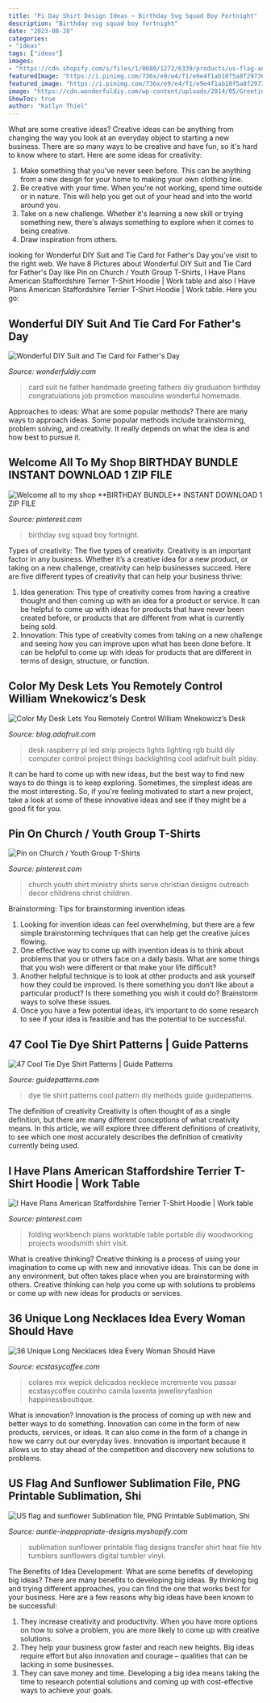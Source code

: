 ```yaml
---
title: "Pi Day Shirt Design Ideas ~ Birthday Svg Squad Boy Fortnight"
description: "Birthday svg squad boy fortnight"
date: "2023-08-28"
categories:
- "ideas"
tags: ["ideas"]
images:
- "https://cdn.shopify.com/s/files/1/0080/1272/6339/products/us-flag-and-sunflower-sublimation-file-png-printable-shirt-design-heat-transfer-htv-digital_472_1200x1200.jpg?v=1568287536"
featuredImage: "https://i.pinimg.com/736x/e9/e4/f1/e9e4f1ab10f5a8f297366f51c8196453.jpg"
featured_image: "https://i.pinimg.com/736x/e9/e4/f1/e9e4f1ab10f5a8f297366f51c8196453.jpg"
image: "https://cdn.wonderfuldiy.com/wp-content/uploads/2014/05/Greeting-card-0.jpg"
ShowToc: true
author: "Katlyn Thiel"
---
```



What are some creative ideas?
Creative ideas can be anything from changing the way you look at an everyday object to starting a new business. There are so many ways to be creative and have fun, so it's hard to know where to start. Here are some ideas for creativity: 
1. Make something that you've never seen before. This can be anything from a new design for your home to making your own clothing line. 
2. Be creative with your time. When you're not working, spend time outside or in nature. This will help you get out of your head and into the world around you. 
3. Take on a new challenge. Whether it's learning a new skill or trying something new, there's always something to explore when it comes to being creative. 
4. Draw inspiration from others.

	

		
looking for Wonderful DIY Suit and Tie Card for Father&#039;s Day you've visit to the right web. We have 8 Pictures about Wonderful DIY Suit and Tie Card for Father&#039;s Day like Pin on Church / Youth Group T-Shirts, I Have Plans American Staffordshire Terrier T-Shirt Hoodie | Work table and also I Have Plans American Staffordshire Terrier T-Shirt Hoodie | Work table. Here you go:
		
    
## Wonderful DIY Suit And Tie Card For Father&#039;s Day

<img loading=lazy src="https://cdn.wonderfuldiy.com/wp-content/uploads/2014/05/Greeting-card-0.jpg" onerror="this.onerror=null;this.src='https://tse3.mm.bing.net/th?id=OIP.g5VZYtesknoW9pnENR0-GwHaF4&amp;pid=15.1';" alt="Wonderful DIY Suit and Tie Card for Father&#039;s Day">

_Source: wonderfuldiy.com_

>card suit tie father handmade greeting fathers diy graduation birthday congratulations job promotion masculine wonderful homemade. 

	

Approaches to ideas: What are some popular methods?
There are many ways to approach ideas. Some popular methods include brainstorming, problem solving, and creativity. It really depends on what the idea is and how best to pursue it.

    
## Welcome All To My Shop **BIRTHDAY BUNDLE** INSTANT DOWNLOAD 1 ZIP FILE

<img loading=lazy src="https://i.pinimg.com/736x/ee/75/bb/ee75bb39f2046fceca024db3e82f869f.jpg" onerror="this.onerror=null;this.src='https://tse4.mm.bing.net/th?id=OIP.bsDkP00AMl7x7fpkBmJp2AHaFj&amp;pid=15.1';" alt="Welcome all to my shop **BIRTHDAY BUNDLE** INSTANT DOWNLOAD 1 ZIP FILE">

_Source: pinterest.com_

>birthday svg squad boy fortnight. 

	

Types of creativity: The five types of creativity.
Creativity is an important factor in any business. Whether it’s a creative idea for a new product, or taking on a new challenge, creativity can help businesses succeed. Here are five different types of creativity that can help your business thrive: 
1. Idea generation: This type of creativity comes from having a creative thought and then coming up with an idea for a product or service. It can be helpful to come up with ideas for products that have never been created before, or products that are different from what is currently being sold. 
2. Innovation: This type of creativity comes from taking on a new challenge and seeing how you can improve upon what has been done before. It can be helpful to come up with ideas for products that are different in terms of design, structure, or function. 

    
## Color My Desk Lets You Remotely Control William Wnekowicz’s Desk

<img loading=lazy src="https://cdn-blog.adafruit.com/uploads/2013/05/img.jpeg" onerror="this.onerror=null;this.src='https://tse2.mm.bing.net/th?id=OIP.VeCZI1UzsD6lbjieaT6IPAHaE6&amp;pid=15.1';" alt="Color My Desk Lets You Remotely Control William Wnekowicz’s Desk">

_Source: blog.adafruit.com_

>desk raspberry pi led strip projects lights lighting rgb build diy computer control project things backlighting cool adafruit built piday. 

	

It can be hard to come up with new ideas, but the best way to find new ways to do things is to keep exploring. Sometimes, the simplest ideas are the most interesting. So, if you're feeling motivated to start a new project, take a look at some of these innovative ideas and see if they might be a good fit for you.

    
## Pin On Church / Youth Group T-Shirts

<img loading=lazy src="https://i.pinimg.com/736x/d5/42/7c/d5427c7612718cd10c33ef2400a9353d.jpg" onerror="this.onerror=null;this.src='https://tse2.mm.bing.net/th?id=OIP.wFYF_QtxDF4U2fVkx6eGUAHaO0&amp;pid=15.1';" alt="Pin on Church / Youth Group T-Shirts">

_Source: pinterest.com_

>church youth shirt ministry shirts serve christian designs outreach decor childrens christ children. 

	

Brainstorming: Tips for brainstorming invention ideas
1. Looking for invention ideas can feel overwhelming, but there are a few simple brainstorming techniques that can help get the creative juices flowing.
2. One effective way to come up with invention ideas is to think about problems that you or others face on a daily basis. What are some things that you wish were different or that make your life difficult?
3. Another helpful technique is to look at other products and ask yourself how they could be improved. Is there something you don’t like about a particular product? Is there something you wish it could do? Brainstorm ways to solve these issues.
4. Once you have a few potential ideas, it’s important to do some research to see if your idea is feasible and has the potential to be successful.

    
## 47 Cool Tie Dye Shirt Patterns | Guide Patterns

<img loading=lazy src="http://www.guidepatterns.com/wp-content/uploads/2015/01/Tie-Dye-Shirt-Patterns.jpg" onerror="this.onerror=null;this.src='https://tse2.mm.bing.net/th?id=OIP.GqIK5T8RhdDnIM4npFaMLAHaJ9&amp;pid=15.1';" alt="47 Cool Tie Dye Shirt Patterns | Guide Patterns">

_Source: guidepatterns.com_

>dye tie shirt patterns cool pattern diy methods guide guidepatterns. 

	

The definition of creativity
Creativity is often thought of as a single definition, but there are many different conceptions of what creativity means. In this article, we will explore three different definitions of creativity, to see which one most accurately describes the definition of creativity currently being used.

    
## I Have Plans American Staffordshire Terrier T-Shirt Hoodie | Work Table

<img loading=lazy src="https://i.pinimg.com/736x/e9/e4/f1/e9e4f1ab10f5a8f297366f51c8196453.jpg" onerror="this.onerror=null;this.src='https://tse4.mm.bing.net/th?id=OIP.gGD-0XrqiYgs-XvTGDxGFQHaKH&amp;pid=15.1';" alt="I Have Plans American Staffordshire Terrier T-Shirt Hoodie | Work table">

_Source: pinterest.com_

>folding workbench plans worktable table portable diy woodworking projects woodsmith shirt visit. 

	

What is creative thinking?
Creative thinking is a process of using your imagination to come up with new and innovative ideas. This can be done in any environment, but often takes place when you are brainstorming with others. Creative thinking can help you come up with solutions to problems or come up with new ideas for products or services.

    
## 36 Unique Long Necklaces Idea Every Woman Should Have

<img loading=lazy src="https://i1.wp.com/www.ecstasycoffee.com/wp-content/uploads/2016/11/Long-Necklece-5.jpg?resize=564%2C847&amp;ssl=1" onerror="this.onerror=null;this.src='https://tse4.mm.bing.net/th?id=OIP.HxP0rsp6NcEkkAL-ptNqEgHaLH&amp;pid=15.1';" alt="36 Unique Long Necklaces Idea Every Woman Should Have">

_Source: ecstasycoffee.com_

>colares mix wepick delicados necklece incremente vou passar ecstasycoffee coutinho camila luxenta jewelleryfashion happinessboutique. 

	

What is innovation?
Innovation is the process of coming up with new and better ways to do something. Innovation can come in the form of new products, services, or ideas. It can also come in the form of a change in how we carry out our everyday lives. Innovation is important because it allows us to stay ahead of the competition and discovery new solutions to problems.

    
## US Flag And Sunflower Sublimation File, PNG Printable Sublimation, Shi

<img loading=lazy src="https://cdn.shopify.com/s/files/1/0080/1272/6339/products/us-flag-and-sunflower-sublimation-file-png-printable-shirt-design-heat-transfer-htv-digital_472_1200x1200.jpg?v=1568287536" onerror="this.onerror=null;this.src='https://tse3.mm.bing.net/th?id=OIP.296J0sWonUn9QLdhukdwdQHaHM&amp;pid=15.1';" alt="US flag and sunflower Sublimation file, PNG Printable Sublimation, Shi">

_Source: auntie-inappropriate-designs.myshopify.com_

>sublimation sunflower printable flag designs transfer shirt heat file htv tumblers sunflowers digital tumbler vinyl. 

	

The Benefits of Idea Development: What are some benefits of developing big ideas?
There are many benefits to developing big ideas. By thinking big and trying different approaches, you can find the one that works best for your business. Here are a few reasons why big ideas have been known to be successful: 
1. They increase creativity and productivity. When you have more options on how to solve a problem, you are more likely to come up with creative solutions. 
2. They help your business grow faster and reach new heights. Big ideas require effort but also innovation and courage – qualities that can be lacking in some businesses. 
3. They can save money and time. Developing a big idea means taking the time to research potential solutions and coming up with cost-effective ways to achieve your goals.

